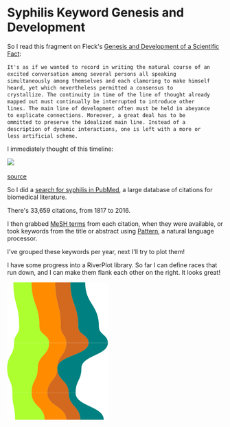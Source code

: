 # Syphilis Keyword Genesis and Development

So I read this fragment on Fleck's [Genesis and Development of a
Scientific Fact](http://www.evolocus.com/Textbooks/Fleck1979.pdf):

    It's as if we wanted to record in writing the natural course of an
    excited conversation among several persons all speaking
    simultaneously among themselves and each clamoring to make himself
    heard, yet which nevertheless permitted a consensus to
    crystallize. The continuity in time of the line of thought already
    mapped out must continually be interrupted to introduce other
    lines. The main line of development often must be held in abeyance
    to explicate connections. Moreover, a great deal has to be
    ommitted to preserve the idealized main line. Instead of a
    description of dynamic interactions, one is left with a more or
    less artificial scheme.

I immediately thought of this timeline:

<img src="http://imgs.xkcd.com/comics/congress.png">

[source](https://xkcd.com/1127/)

So I did a [search for syphilis in
PubMed](https://www.ncbi.nlm.nih.gov/pubmed/?term=syphilis), a large
database of citations for biomedical literature.

There's 33,659 citations, from 1817 to 2016.

I then grabbed [MeSH
terms](https://www.nlm.nih.gov/mesh/meshhome.html) from each citation,
when they were available, or took keywords from the title or abstract
using [Pattern](http://www.clips.ua.ac.be/pages/pattern-vector), a
natural language processor.

I've grouped these keywords per year, next I'll try to plot them!

I have some progress into a RiverPlot library. So far I can define
races that run down, and I can make them flank each other on the
right. It looks great!

<img src="river.png">

